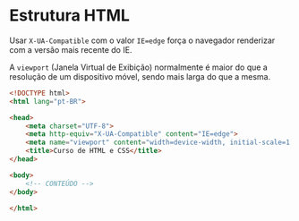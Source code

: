 # Estrutura HTML


Usar ``X-UA-Compatible`` com o valor ``IE=edge`` força o navegador renderizar com a versão mais recente do IE.

A ``viewport`` (Janela Virtual de Exibição) normalmente é maior do que a resolução de um dispositivo móvel, sendo mais larga do que a mesma.  


```html
<!DOCTYPE html>
<html lang="pt-BR">

<head>
    <meta charset="UTF-8">
    <meta http-equiv="X-UA-Compatible" content="IE=edge">
    <meta name="viewport" content="width=device-width, initial-scale=1.0">
    <title>Curso de HTML e CSS</title>
</head>

<body>
    <!-- CONTEÚDO -->
</body>

</html>
```